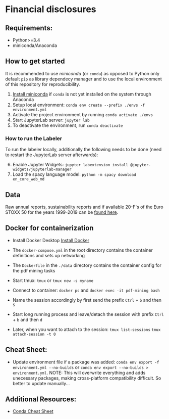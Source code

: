 # Financial disclosures

## Requirements:

- Python>=3.4
- miniconda/Anaconda

## How to get started

It is recommended to use _miniconda_ (or `conda`) as opposed to Python only default `pip` as library dependecy manager and to use the local environment of this repository for reproducibility.

1. [Install miniconda](https://conda.io/projects/conda/en/latest/user-guide/install/index.html) if `conda` is not yet installed on the system through Anaconda
2. Setup local environment: `conda env create --prefix ./envs -f environment.yml`
3. Activate the project environment by running `conda activate ./envs`
4. Start JupyterLab server: `jupyter lab`
5. To deactivate the environment, run `conda deactivate`

### How to run the Labeler

To run the labeler locally, additionally the following needs to be done (need to restart the JupyterLab server afterwards):

6. Enable Jupyter Widgets: `jupyter labextension install @jupyter-widgets/jupyterlab-manager`
7. Load the spacy language model: `python -m spacy download en_core_web_md`

## Data

Raw annual reports, sustainability reports and if available 20-F's of the Euro STOXX 50 for the years 1999-2019 can be [found here](https://drive.google.com/drive/u/0/folders/1wn8nY1QkkquzRzYjb58SdApM0JKD5xi5).

## Docker for containerization

- Install Docker Desktop [Install Docker](https://www.docker.com/get-started)
- The `docker-compose.yml` in the root directory contains the container definitions and sets up networking
- The `Dockerfile` in the `./data` directory contains the container config for the pdf mining tasks
- Start tmux:
  `tmux` or `tmux new -s myname`
- Connect to container: `docker ps` and `docker exec -it pdf-mining bash`
- Name the session accordingly by first send the prefix `Ctrl` + `b` and then `$`
- Start long running process and leave/detach the session with prefix `Ctrl` + `b` and then `d`

- Later, when you want to attach to the session:
  `tmux list-sessions`
  `tmux attach-session -t 0`

## Cheat Sheet:

- Update environment file if a package was added: `conda env export -f environment.yml --no-builds` or `conda env export --no-builds > environment.yml`. NOTE: This will overwrite everything and adds unecessary packages, making cross-platform compatibility difficult. So better to update manually...

## Additional Resources:

- [Conda Cheat Sheet](https://docs.conda.io/projects/conda/en/latest/_downloads/843d9e0198f2a193a3484886fa28163c/conda-cheatsheet.pdf)
